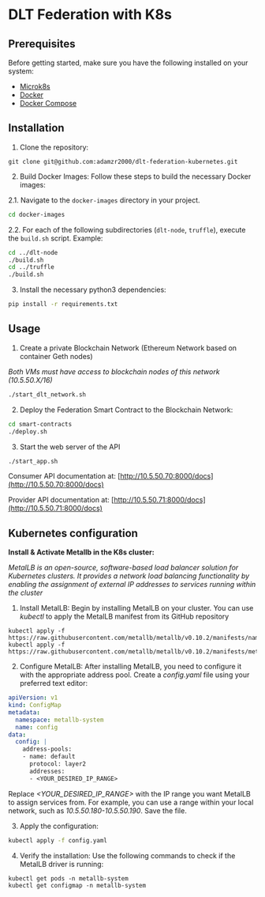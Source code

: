 # DLT Federation with K8s

## Prerequisites

Before getting started, make sure you have the following installed on your system:

- [Microk8s](https://microk8s.io/#install-microk8s)
- [Docker](https://docs.docker.com/engine/install/ubuntu)
- [Docker Compose](https://docs.docker.com/compose/install/linux)

## Installation

1. Clone the repository:
```
git clone git@github.com:adamzr2000/dlt-federation-kubernetes.git
```
2. Build Docker Images:
Follow these steps to build the necessary Docker images:

2.1. Navigate to the `docker-images` directory in your project.
```bash
cd docker-images
```
2.2. For each of the following subdirectories (`dlt-node`, `truffle`), execute the `build.sh` script. Example:
```bash
cd ../dlt-node
./build.sh
cd ../truffle
./build.sh
```

3. Install the necessary python3 dependencies:
```bash
pip install -r requirements.txt
```

## Usage 

1. Create a private Blockchain Network (Ethereum Network based on container Geth nodes)

*Both VMs must have access to blockchain nodes of this network (10.5.50.X/16)*

```bash
./start_dlt_network.sh
```

2. Deploy the Federation Smart Contract to the Blockchain Network:
```bash
cd smart-contracts
./deploy.sh 
```

3. Start the web server of the API 
```bash
./start_app.sh
```

Consumer API documentation at: [http://10.5.50.70:8000/docs](http://10.5.50.70:8000/docs)


Provider API documentation at: [http://10.5.50.71:8000/docs](http://10.5.50.71:8000/docs)


## Kubernetes configuration

**Install & Activate Metallb in the K8s cluster:**

*MetalLB is an open-source, software-based load balancer solution for Kubernetes clusters. It provides a network load balancing functionality by enabling the assignment of external IP addresses to services running within the cluster* 

1. Install MetalLB: Begin by installing MetalLB on your cluster. You can use *kubectl* to apply the MetalLB manifest from its GitHub repository
```
kubectl apply -f https://raw.githubusercontent.com/metallb/metallb/v0.10.2/manifests/namespace.yaml
kubectl apply -f https://raw.githubusercontent.com/metallb/metallb/v0.10.2/manifests/metallb.yaml
```

2. Configure MetalLB: After installing MetalLB, you need to configure it with the appropriate address pool. Create a *config.yaml* file using your preferred text editor:
```yaml
apiVersion: v1
kind: ConfigMap
metadata:
  namespace: metallb-system
  name: config
data:
  config: |
    address-pools:
    - name: default
      protocol: layer2
      addresses:
      - <YOUR_DESIRED_IP_RANGE>
```

Replace *<YOUR_DESIRED_IP_RANGE>* with the IP range you want MetalLB to assign services from. For example, you can use a range within your local network, such as *10.5.50.180-10.5.50.190*. Save the file.

3. Apply the configuration:
```bash
kubectl apply -f config.yaml
```
4. Verify the installation: Use the following commands to check if the MetalLB driver is running:
```
kubectl get pods -n metallb-system
kubectl get configmap -n metallb-system
```
